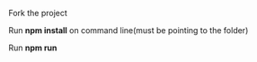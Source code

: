 Fork the project

Run **npm install** on command line(must be pointing to the folder)

Run **npm run**
